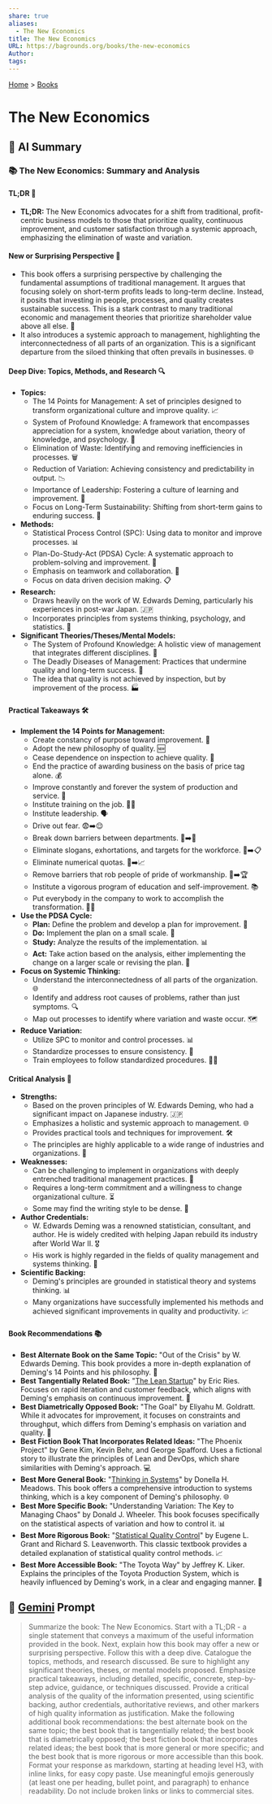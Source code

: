 ```yaml
---
share: true
aliases:
  - The New Economics
title: The New Economics
URL: https://bagrounds.org/books/the-new-economics
Author: 
tags: 
---
```

[Home](../index.md) > [Books](./index.md)  
# The New Economics  
## 🤖 AI Summary  
### 📚 The New Economics: Summary and Analysis  
#### TL;DR 🎯  
* **TL;DR:** The New Economics advocates for a shift from traditional, profit-centric business models to those that prioritize quality, continuous improvement, and customer satisfaction through a systemic approach, emphasizing the elimination of waste and variation.  
  
#### New or Surprising Perspective 🤔  
* This book offers a surprising perspective by challenging the fundamental assumptions of traditional management. It argues that focusing solely on short-term profits leads to long-term decline. Instead, it posits that investing in people, processes, and quality creates sustainable success. This is a stark contrast to many traditional economic and management theories that prioritize shareholder value above all else. 🔄  
* It also introduces a systemic approach to management, highlighting the interconnectedness of all parts of an organization. This is a significant departure from the siloed thinking that often prevails in businesses. 🌐  
  
#### Deep Dive: Topics, Methods, and Research 🔍  
* **Topics:**  
    * The 14 Points for Management: A set of principles designed to transform organizational culture and improve quality. 📈  
    * System of Profound Knowledge: A framework that encompasses appreciation for a system, knowledge about variation, theory of knowledge, and psychology. 🧠  
    * Elimination of Waste: Identifying and removing inefficiencies in processes. 🗑️  
    * Reduction of Variation: Achieving consistency and predictability in output. 📉  
    * Importance of Leadership: Fostering a culture of learning and improvement. 🤝  
    * Focus on Long-Term Sustainability: Shifting from short-term gains to enduring success. 🌳  
* **Methods:**  
    * Statistical Process Control (SPC): Using data to monitor and improve processes. 📊  
    * Plan-Do-Study-Act (PDSA) Cycle: A systematic approach to problem-solving and improvement. 🔄  
    * Emphasis on teamwork and collaboration. 🤝  
    * Focus on data driven decision making. 📋  
* **Research:**  
    * Draws heavily on the work of W. Edwards Deming, particularly his experiences in post-war Japan. 🇯🇵  
    * Incorporates principles from systems thinking, psychology, and statistics. 🔬  
* **Significant Theories/Theses/Mental Models:**  
    * The System of Profound Knowledge: A holistic view of management that integrates different disciplines. 🧠  
    * The Deadly Diseases of Management: Practices that undermine quality and long-term success. 🤒  
    * The idea that quality is not achieved by inspection, but by improvement of the process. 🏭  
  
#### Practical Takeaways 🛠️  
* **Implement the 14 Points for Management:**  
    * Create constancy of purpose toward improvement. 🎯  
    * Adopt the new philosophy of quality. 🆕  
    * Cease dependence on inspection to achieve quality. 🛑  
    * End the practice of awarding business on the basis of price tag alone. 💰  
    * Improve constantly and forever the system of production and service. 🔄  
    * Institute training on the job. 👨‍🏫  
    * Institute leadership. 🗣️  
    * Drive out fear. 😨➡️😌  
    * Break down barriers between departments. 🧱➡️🤝  
    * Eliminate slogans, exhortations, and targets for the workforce. 📢➡️📋  
    * Eliminate numerical quotas. 🔢➡️📈  
    * Remove barriers that rob people of pride of workmanship. 🚧➡️🏆  
    * Institute a vigorous program of education and self-improvement. 📚  
    * Put everybody in the company to work to accomplish the transformation. 👷‍♀️  
* **Use the PDSA Cycle:**  
    * **Plan:** Define the problem and develop a plan for improvement. 📝  
    * **Do:** Implement the plan on a small scale. 🧪  
    * **Study:** Analyze the results of the implementation. 📊  
    * **Act:** Take action based on the analysis, either implementing the change on a larger scale or revising the plan. 🔄  
* **Focus on Systemic Thinking:**  
    * Understand the interconnectedness of all parts of the organization. 🌐  
    * Identify and address root causes of problems, rather than just symptoms. 🔍  
    * Map out processes to identify where variation and waste occur. 🗺️  
* **Reduce Variation:**  
    * Utilize SPC to monitor and control processes. 📊  
    * Standardize processes to ensure consistency. 📏  
    * Train employees to follow standardized procedures. 👩‍🏫  
  
#### Critical Analysis 🧐  
* **Strengths:**  
    * Based on the proven principles of W. Edwards Deming, who had a significant impact on Japanese industry. 🇯🇵  
    * Emphasizes a holistic and systemic approach to management. 🌐  
    * Provides practical tools and techniques for improvement. 🛠️  
    * The principles are highly applicable to a wide range of industries and organizations. 🏢  
* **Weaknesses:**  
    * Can be challenging to implement in organizations with deeply entrenched traditional management practices. 🚧  
    * Requires a long-term commitment and a willingness to change organizational culture. ⏳  
    * Some may find the writing style to be dense. 📝  
* **Author Credentials:**  
    * W. Edwards Deming was a renowned statistician, consultant, and author. He is widely credited with helping Japan rebuild its industry after World War II. 🎖️  
    * His work is highly regarded in the fields of quality management and systems thinking. 🧠  
* **Scientific Backing:**  
    * Deming's principles are grounded in statistical theory and systems thinking. 📊  
    * Many organizations have successfully implemented his methods and achieved significant improvements in quality and productivity. 📈  
  
#### Book Recommendations 📚  
* **Best Alternate Book on the Same Topic:** "Out of the Crisis" by W. Edwards Deming. This book provides a more in-depth explanation of Deming's 14 Points and his philosophy. 📖  
* **Best Tangentially Related Book:** "[The Lean Startup](./the-lean-startup.md)" by Eric Ries. Focuses on rapid iteration and customer feedback, which aligns with Deming's emphasis on continuous improvement. 🚀  
* **Best Diametrically Opposed Book:** "The Goal" by Eliyahu M. Goldratt. While it advocates for improvement, it focuses on constraints and throughput, which differs from Deming's emphasis on variation and quality. 🎯  
* **Best Fiction Book That Incorporates Related Ideas:** "The Phoenix Project" by Gene Kim, Kevin Behr, and George Spafford. Uses a fictional story to illustrate the principles of Lean and DevOps, which share similarities with Deming's approach. 💻  
* **Best More General Book:** "[Thinking in Systems](./thinking-in-systems.md)" by Donella H. Meadows. This book offers a comprehensive introduction to systems thinking, which is a key component of Deming's philosophy. 🌐  
* **Best More Specific Book:** "Understanding Variation: The Key to Managing Chaos" by Donald J. Wheeler. This book focuses specifically on the statistical aspects of variation and how to control it. 📊  
* **Best More Rigorous Book:** "[Statistical Quality Control](./statistical-quality-control.md)" by Eugene L. Grant and Richard S. Leavenworth. This classic textbook provides a detailed explanation of statistical quality control methods. 📈  
* **Best More Accessible Book:** "The Toyota Way" by Jeffrey K. Liker. Explains the principles of the Toyota Production System, which is heavily influenced by Deming's work, in a clear and engaging manner. 🚗  
  
## 💬 [Gemini](https://gemini.google.com) Prompt  
> Summarize the book: The New Economics. Start with a TL;DR - a single statement that conveys a maximum of the useful information provided in the book. Next, explain how this book may offer a new or surprising perspective. Follow this with a deep dive. Catalogue the topics, methods, and research discussed. Be sure to highlight any significant theories, theses, or mental models proposed. Emphasize practical takeaways, including detailed, specific, concrete, step-by-step advice, guidance, or techniques discussed. Provide a critical analysis of the quality of the information presented, using scientific backing, author credentials, authoritative reviews, and other markers of high quality information as justification. Make the following additional book recommendations: the best alternate book on the same topic; the best book that is tangentially related; the best book that is diametrically opposed; the best fiction book that incorporates related ideas; the best book that is more general or more specific; and the best book that is more rigorous or more accessible than this book. Format your response as markdown, starting at heading level H3, with inline links, for easy copy paste. Use meaningful emojis generously (at least one per heading, bullet point, and paragraph) to enhance readability. Do not include broken links or links to commercial sites.  
